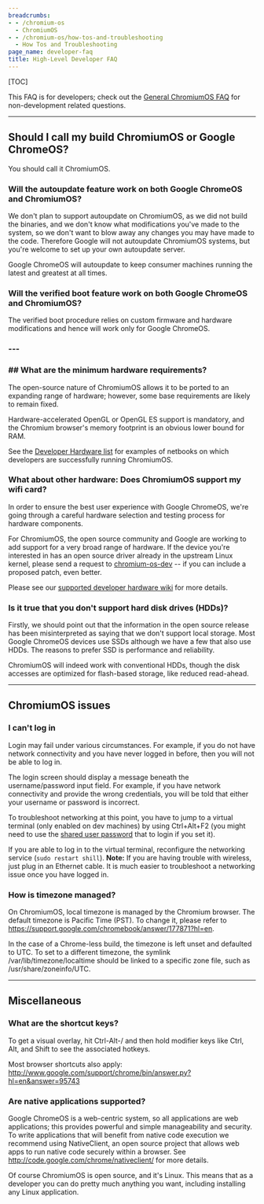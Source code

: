 ```yaml
---
breadcrumbs:
- - /chromium-os
  - ChromiumOS
- - /chromium-os/how-tos-and-troubleshooting
  - How Tos and Troubleshooting
page_name: developer-faq
title: High-Level Developer FAQ
---
```


[TOC]

This FAQ is for developers; check out the [General ChromiumOS
FAQ](/chromium-os/developer-library/reference/development/chromium-os-faq) for
non-development related questions.

---

## Should I call my build ChromiumOS or Google ChromeOS?

You should call it ChromiumOS.

### Will the autoupdate feature work on both Google ChromeOS and ChromiumOS?

We don't plan to support autoupdate on ChromiumOS, as we did not build the
binaries, and we don't know what modifications you've made to the system, so we
don't want to blow away any changes you may have made to the code. Therefore
Google will not autoupdate ChromiumOS systems, but you're welcome to set up
your own autoupdate server.

Google ChromeOS will autoupdate to keep consumer machines running the latest
and greatest at all times.

### Will the verified boot feature work on both Google ChromeOS and ChromiumOS?

The verified boot procedure relies on custom firmware and hardware modifications
and hence will work only for Google ChromeOS.

### ---

### ## What are the minimum hardware requirements?

The open-source nature of ChromiumOS allows it to be ported to an expanding
range of hardware; however, some base requirements are likely to remain fixed.

Hardware-accelerated OpenGL or OpenGL ES support is mandatory, and the Chromium
browser's memory footprint is an obvious lower bound for RAM.

See the [Developer Hardware
list](/chromium-os/getting-dev-hardware/dev-hardware-list) for examples of
netbooks on which developers are successfully running ChromiumOS.

### What about other hardware: Does ChromiumOS support my wifi card?

In order to ensure the best user experience with Google ChromeOS, we're going
through a careful hardware selection and testing process for hardware
components.

For ChromiumOS, the open source community and Google are working to add support
for a very broad range of hardware. If the device you're interested in has an
open source driver already in the upstream Linux kernel, please send a request
to
[chromium-os-dev](https://groups.google.com/a/chromium.org/group/chromium-os-dev/topics)
-- if you can include a proposed patch, even better.

Please see our [supported developer hardware
wiki](/chromium-os/getting-dev-hardware/dev-hardware-list) for more details.

### Is it true that you don't support hard disk drives (HDDs)?

Firstly, we should point out that the information in the open source release has
been misinterpreted as saying that we don't support local storage. Most Google
ChromeOS devices use SSDs although we have a few that also use HDDs. The
reasons to prefer SSD is performance and reliability.

ChromiumOS will indeed work with conventional HDDs, though the disk accesses
are optimized for flash-based storage, like reduced read-ahead.

---

## ChromiumOS issues

### I can't log in

Login may fail under various circumstances. For example, if you do not have
network connectivity and you have never logged in before, then you will not be
able to log in.

The login screen should display a message beneath the username/password input
field. For example, if you have network connectivity and provide the wrong
credentials, you will be told that either your username or password is
incorrect.

To troubleshoot networking at this point, you have to jump to a virtual terminal
(only enabled on dev machines) by using Ctrl+Alt+F2 (you might need to use the
[shared user password](/system/errors/NodeNotFound) that to login if you set
it).

If you are able to log in to the virtual terminal, reconfigure the networking
service (`sudo restart shill`). **Note:** If you are having trouble with
wireless, just plug in an Ethernet cable. It is much easier to troubleshoot a
networking issue once you have logged in.

### How is timezone managed?

On ChromiumOS, local timezone is managed by the Chromium browser. The default
timezone is Pacific Time (PST). To change it, please refer to
<https://support.google.com/chromebook/answer/177871?hl=en>.

In the case of a Chrome-less build, the timezone is left unset and defaulted to
UTC. To set to a different timezone, the symlink /var/lib/timezone/localtime
should be linked to a specific zone file, such as /usr/share/zoneinfo/UTC.

---

## Miscellaneous

### What are the shortcut keys?

To get a visual overlay, hit Ctrl-Alt-/ and then hold modifier keys like Ctrl,
Alt, and Shift to see the associated hotkeys.

Most browser shortcuts also apply:
<http://www.google.com/support/chrome/bin/answer.py?hl=en&answer=95743>

### Are native applications supported?

Google ChromeOS is a web-centric system, so all applications are web
applications; this provides powerful and simple manageability and security. To
write applications that will benefit from native code execution we recommend
using NativeClient, an open source project that allows web apps to run native
code securely within a browser. See
<http://code.google.com/chrome/nativeclient/> for more details.

Of course ChromiumOS is open source, and it's Linux. This means that as a
developer you can do pretty much anything you want, including installing any
Linux application.
